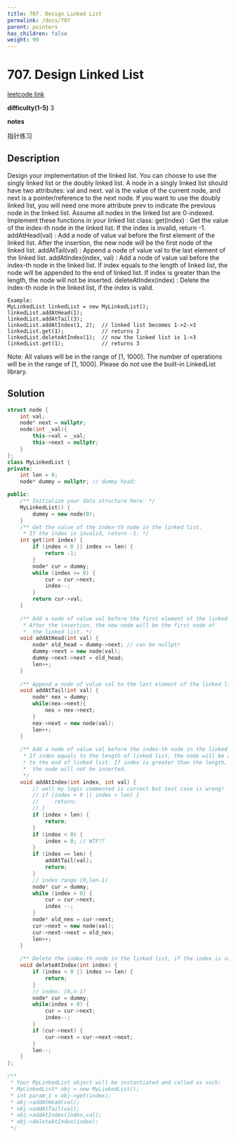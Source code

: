 ```yaml
---
title: 707. Design Linked List
permalink: /docs/707
parent: pointers
has_children: false
weight: 99
---
```

# 707. Design Linked List
[leetcode link](https://leetcode.com/problems/design-linked-list/)

**difficulty(1-5)** 
3

**notes**   

指针练习

## Description

Design your implementation of the linked list. You can choose to use the singly linked list or the doubly linked list. A node in a singly linked list should have two attributes: val and next. val is the value of the current node, and next is a pointer/reference to the next node. If you want to use the doubly linked list, you will need one more attribute prev to indicate the previous node in the linked list. Assume all nodes in the linked list are 0-indexed.
Implement these functions in your linked list class:
get(index) : Get the value of the index-th node in the linked list. If the index is invalid, return -1.
addAtHead(val) : Add a node of value val before the first element of the linked list. After the insertion, the new node will be the first node of the linked list.
addAtTail(val) : Append a node of value val to the last element of the linked list.
addAtIndex(index, val) : Add a node of value val before the index-th node in the linked list. If index equals to the length of linked list, the node will be appended to the end of linked list. If index is greater than the length, the node will not be inserted.
deleteAtIndex(index) : Delete the index-th node in the linked list, if the index is valid.

```
Example:
MyLinkedList linkedList = new MyLinkedList();
linkedList.addAtHead(1);
linkedList.addAtTail(3);
linkedList.addAtIndex(1, 2);  // linked list becomes 1->2->3
linkedList.get(1);            // returns 2
linkedList.deleteAtIndex(1);  // now the linked list is 1->3
linkedList.get(1);            // returns 3
```

Note:
All values will be in the range of [1, 1000].
The number of operations will be in the range of [1, 1000].
Please do not use the built-in LinkedList library.

## Solution

```c++
struct node {
    int val;
    node* next = nullptr;
    node(int _val){
        this->val = _val;
        this->next = nullptr;
    }
};
class MyLinkedList {
private:
    int len = 0;
    node* dummy = nullptr; // dummy head;

public:
    /** Initialize your data structure here. */
    MyLinkedList() {
        dummy = new node(0);
    }
    /** Get the value of the index-th node in the linked list. 
     * If the index is invalid, return -1. */
    int get(int index) {
        if (index < 0 || index >= len) {
            return -1;
        }
        node* cur = dummy;
        while (index >= 0) {
            cur = cur->next;
            index--;
        }
        return cur->val;
    }
    
    /** Add a node of value val before the first element of the linked list. 
     * After the insertion, the new node will be the first node of
     *  the linked list. */
    void addAtHead(int val) {
        node* old_head = dummy->next; // can be nullptr
        dummy->next = new node(val);
        dummy->next->next = old_head;
        len++;
    }
    
    /** Append a node of value val to the last element of the linked list. */
    void addAtTail(int val) {
        node* nex = dummy;
        while(nex->next){
            nex = nex->next;
        }
        nex->next = new node(val);
        len++;
    }
    
    /** Add a node of value val before the index-th node in the linked list. 
     * If index equals to the length of linked list, the node will be appended 
     * to the end of linked list. If index is greater than the length,
     *  the node will not be inserted.
     */
    void addAtIndex(int index, int val) {
        // well my logic commented is correct but test case is wrong!
        // if (index < 0 || index > len) {
        //     return;
        // }
        if (index > len) {
            return;
        }
        if (index < 0) {
            index = 0; // WTF??
        }
        if (index == len) {
            addAtTail(val);
            return;
        }
        // index range [0,len-1)
        node* cur = dummy;
        while (index > 0) {
            cur = cur->next;
            index --;
        }
        node* old_nex = cur->next;
        cur->next = new node(val);
        cur->next->next = old_nex;
        len++;
    }
    
    /** Delete the index-th node in the linked list, if the index is valid. */
    void deleteAtIndex(int index) {
        if (index < 0 || index >= len) {
            return;
        }
        // index: [0,n-1)
        node* cur = dummy;
        while(index > 0) {
            cur = cur->next;
            index--;
        }
        if (cur->next) {
            cur->next = cur->next->next;
        }
        len--;
    }
};

/**
 * Your MyLinkedList object will be instantiated and called as such:
 * MyLinkedList* obj = new MyLinkedList();
 * int param_1 = obj->get(index);
 * obj->addAtHead(val);
 * obj->addAtTail(val);
 * obj->addAtIndex(index,val);
 * obj->deleteAtIndex(index);
 */
```

<!-- 
Default label
{: .label }

Blue label
{: .label .label-blue }

Stable
{: .label .label-green }

New release
{: .label .label-purple }

Coming soon
{: .label .label-yellow }

Deprecated
{: .label .label-red } -->
